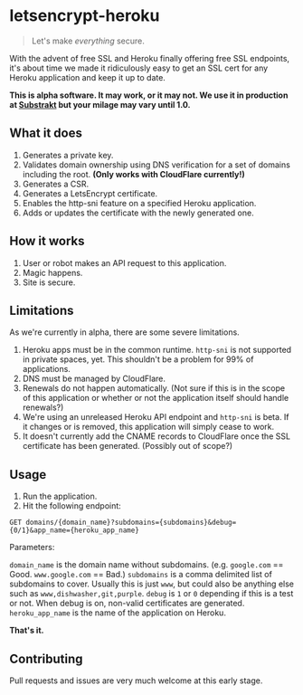 # letsencrypt-heroku

> Let's make *everything* secure.

With the advent of free SSL and Heroku finally offering free SSL endpoints, it's about time we made it ridiculously easy to get an SSL cert for any Heroku application and keep it up to date.

**This is alpha software. It may work, or it may not. We use it in production at [Substrakt](https://substrakt.com) but your milage may vary until 1.0.**

## What it does
1. Generates a private key.
1. Validates domain ownership using DNS verification for a set of domains including the root. **(Only works with CloudFlare currently!)**
1. Generates a CSR.
1. Generates a LetsEncrypt certificate.
1. Enables the http-sni feature on a specified Heroku application.
1. Adds or updates the certificate with the newly generated one.

## How it works
1. User or robot makes an API request to this application.
1. Magic happens.
1. Site is secure.

## Limitations
As we're currently in alpha, there are some severe limitations.

1. Heroku apps must be in the common runtime. `http-sni` is not supported in private spaces, yet. This shouldn't be a problem for 99% of applications.
1. DNS must be managed by CloudFlare.
1. Renewals do not happen automatically. (Not sure if this is in the scope of this application or whether or not the application itself should handle renewals?)
1. We're using an unreleased Heroku API endpoint and `http-sni` is beta. If it changes or is removed, this application will simply cease to work.
1. It doesn't currently add the CNAME records to CloudFlare once the SSL certificate has been generated. (Possibly out of scope?)

## Usage
1. Run the application.
1. Hit the following endpoint:

```
GET domains/{domain_name}?subdomains={subdomains}&debug={0/1}&app_name={heroku_app_name}
```

Parameters:

`domain_name` is the domain name without subdomains. (e.g. `google.com` == Good. `www.google.com` == Bad.)
`subdomains` is a comma delimited list of subdomains to cover. Usually this is just `www`, but could also be anything else such as `www,dishwasher,git,purple`.
`debug` is `1` or `0` depending if this is a test or not. When debug is on, non-valid certificates are generated.
`heroku_app_name` is the name of the application on Heroku.

**That's it.**

## Contributing
Pull requests and issues are very much welcome at this early stage.
